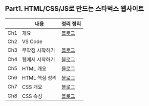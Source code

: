 ## Part1. HTML/CSS/JS로 만드는 스타벅스 웹사이트

|     | 내용            | 정리 정리                                                                                             |
| --- | --------------- | ----------------------------------------------------------------------------------------------------- |
| Ch1 | 개요            | [블로그](https://monsta-zo.github.io/kakaotechcam/KTC-1-1/) |
| Ch2 | VS Code         |                                                                                                       |
| Ch3 | 무작정 시작하기 | [블로그](https://monsta-zo.github.io/kakaotechcam/KTC-1-3/) |
| Ch4 | 웹에서 시작하기 | [블로그](https://monsta-zo.github.io/kakaotechcam/KTC-1-4/) |
| Ch5 | HTML 개요       | [블로그](https://monsta-zo.github.io/kakaotechcam/KTC-1-5/) |
| Ch6 | HTML 핵심 정리  | [블로그](https://monsta-zo.github.io/kakaotechcam/KTC-1-6/) |
| Ch7 | CSS 개요 | [블로그](https://monsta-zo.github.io/kakaotechcam/KTC-1-7/)|
| Ch8 | CSS 속성 | [블로그](https://monsta-zo.github.io/kakaotechcam/KTC-1-8/)|

